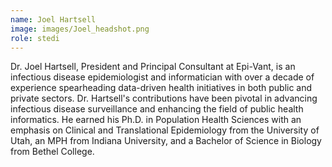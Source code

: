 ```yaml
---
name: Joel Hartsell
image: images/Joel_headshot.png
role: stedi
---
```

 
Dr. Joel Hartsell, President and Principal Consultant at Epi-Vant, is an infectious disease epidemiologist and informatician with over a decade of experience spearheading data-driven health initiatives in both public and private sectors. Dr. Hartsell's contributions have been pivotal in advancing infectious disease surveillance and enhancing the field of public health informatics. He earned his Ph.D. in Population Health Sciences with an emphasis on Clinical and Translational Epidemiology from the University of Utah, an MPH from Indiana University, and a Bachelor of Science in Biology from Bethel College.
